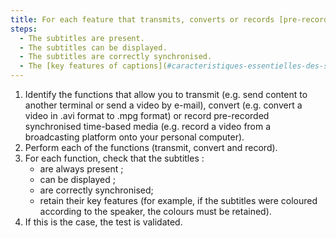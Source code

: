 ```yaml
---
title: For each feature that transmits, converts or records [pre-recorded time-synchronised media](#media-temporel-type-sound-video-and-synchronise) that has a [synchronised subtitles](#subtitles-synchronises-object-multimedia) track, at the end of the process, do the subtitles meet these conditions?
steps:
  - The subtitles are present.
  - The subtitles can be displayed.
  - The subtitles are correctly synchronised.
  - The [key features of captions](#caracteristiques-essentielles-des-sous-titres) are preserved.
---
```


1. Identify the functions that allow you to transmit (e.g. send content to another terminal or send a video by e-mail), convert (e.g. convert a video in .avi format to .mpg format) or record pre-recorded synchronised time-based media (e.g. record a video from a broadcasting platform onto your personal computer). 
2. Perform each of the functions (transmit, convert and record).
3. For each function, check that the subtitles :
   - are always present ;
   - can be displayed ;
   - are correctly synchronised;
   - retain their key features (for example, if the subtitles were coloured according to the speaker, the colours must be retained).
4. If this is the case, the test is validated.